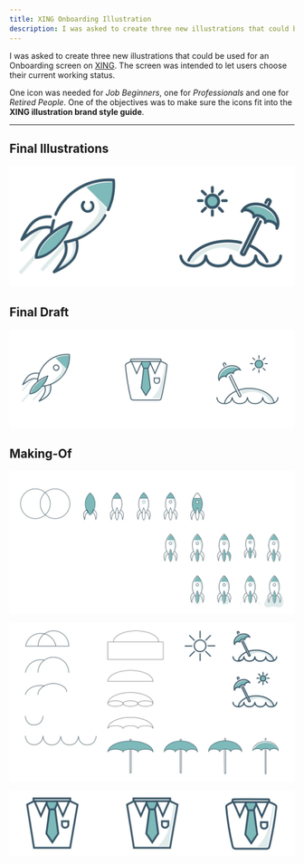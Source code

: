 ```yaml
---
title: XING Onboarding Illustration
description: I was asked to create three new illustrations that could be used for an Onboarding screen on XING.
---
```


I was asked to create three new illustrations that could be used for an Onboarding screen on [XING](https://www.xing.com/). The screen was intended to let users choose their current working status.

One icon was needed for _Job Beginners_, one for _Professionals_ and one for _Retired People_. One of the objectives was to make sure the icons fit into the **XING illustration brand style guide**.

---

## Final Illustrations

![Final Illustrations](./images/xing-illustrations-final-illustrations.jpg)

## Final Draft

![Final Draft](./images/xing-illustrations-final-draft.jpg)

## Making-Of

![Making-Of Starter](./images/xing-illustrations-making-of-starter.jpg)

![Making-Of Retired](./images/xing-illustrations-making-of-retired.jpg)

![Making-Of Professional](./images/xing-illustrations-making-of-professional.jpg)
